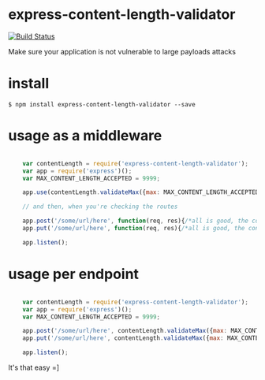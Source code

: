# express-content-length-validator

[![Build Status](https://travis-ci.org/ericmdantas/express-content-length-validator.svg?branch=master)](https://travis-ci.org/ericmdantas/express-content-length-validator)

Make sure your application is not vulnerable to large payloads attacks

# install

```$ npm install express-content-length-validator --save```

# usage as a middleware

```javascript

    var contentLength = require('express-content-length-validator');
    var app = require('express')();
    var MAX_CONTENT_LENGTH_ACCEPTED = 9999;

    app.use(contentLength.validateMax({max: MAX_CONTENT_LENGTH_ACCEPTED}); // max size accepted for the content-length

    // and then, when you're checking the routes

    app.post('/some/url/here', function(req, res){/*all is good, the content-length is less than the expected*/});
    app.put('/some/url/here', function(req, res){/*all is good, the content-length is less than the expected*/});

    app.listen();

```



# usage per endpoint

```javascript

    var contentLength = require('express-content-length-validator');
    var app = require('express')();
    var MAX_CONTENT_LENGTH_ACCEPTED = 9999;

    app.post('/some/url/here', contentLength.validateMax({max: MAX_CONTENT_LENGTH_ACCEPTED), function(req, res){/*all is good, the content-length is less than the expected*/});
    app.put('/some/url/here', contentLength.validateMax({max: MAX_CONTENT_LENGTH_ACCEPTED), function(req, res){/*all is good, the content-length is less than the expected*/});

    app.listen();
```

It's that easy =]
